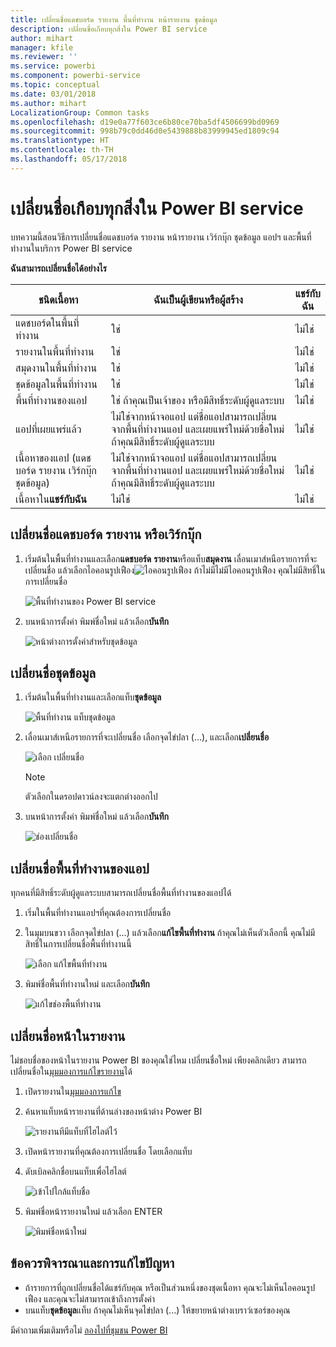 ```yaml
---
title: เปลี่ยนชื่อแดชบอร์ด รายงาน พื้นที่ทำงาน หน้ารายงาน ชุดข้อมูล
description: เปลี่ยนชื่อเกือบทุกสิ่งใน Power BI service
author: mihart
manager: kfile
ms.reviewer: ''
ms.service: powerbi
ms.component: powerbi-service
ms.topic: conceptual
ms.date: 03/01/2018
ms.author: mihart
LocalizationGroup: Common tasks
ms.openlocfilehash: d19e0a77f603ce6b80ce70ba5df4506699bd0969
ms.sourcegitcommit: 998b79c0dd46d0e5439888b83999945ed1809c94
ms.translationtype: HT
ms.contentlocale: th-TH
ms.lasthandoff: 05/17/2018
---
```

# <a name="rename-almost-anything-in-power-bi-service"></a>เปลี่ยนชื่อเกือบทุกสิ่งใน Power BI service
บทความนี้สอนวิธีการเปลี่ยนชื่อแดชบอร์ด รายงาน หน้ารายงาน เวิร์กบุ๊ก ชุดข้อมูล แอปฯ และพื้นที่ทำงานในบริการ Power BI service

**ฉันสามารถเปลี่ยนชื่อได้อย่างไร**

| ชนิดเนื้อหา | ฉันเป็นผู้เขียนหรือผู้สร้าง | แชร์กับฉัน |
| --- | --- | --- |
| แดชบอร์ดในพื้นที่ทำงาน |ใช่ |ไม่ใช่ |
| รายงานในพื้นที่ทำงาน |ใช่ |ไม่ใช่ |
| สมุดงานในพื้นที่ทำงาน |ใช่ |ไม่ใช่ |
| ชุดข้อมูลในพื้นที่ทำงาน |ใช่ |ไม่ใช่ |
| พื้นที่ทำงานของแอป |ใช่ ถ้าคุณเป็นเจ้าของ หรือมีสิทธิ์ระดับผู้ดูแลระบบ |ไม่ใช่ |
| แอปที่เผยแพร่แล้ว |ไม่ใช่จากหน้าจอแอป แต่ชื่อแอปสามารถเปลี่ยนจากพื้นที่ทำงานแอป และเผยแพร่ใหม่ด้วยชื่อใหม่ถ้าคุณมีสิทธิ์ระดับผู้ดูแลระบบ |ไม่ใช่ |
| เนื้อหาของแอป (แดชบอร์ด รายงาน เวิร์กบุ๊ก ชุดข้อมูล) |ไม่ใช่จากหน้าจอแอป แต่ชื่อแอปสามารถเปลี่ยนจากพื้นที่ทำงานแอป และเผยแพร่ใหม่ด้วยชื่อใหม่ถ้าคุณมีสิทธิ์ระดับผู้ดูแลระบบ |ไม่ใช่ |
| เนื้อหาใน**แชร์กับฉัน** |ไม่ใช่ |ไม่ใช่ |

## <a name="rename-a-dashboard-report-or-workbook"></a>เปลี่ยนชื่อแดชบอร์ด รายงาน หรือเวิร์กบุ๊ก
1. เริ่มต้นในพื้นที่ทำงานและเลือก**แดชบอร์ด** **รายงาน**หรือแท็บ**สมุดงาน** เลื่อนเมาส์หนือรายการที่จะเปลี่ยนชื่อ แล้วเลือกไอคอนรูปเฟือง![ไอคอนรูปเฟือง](media/service-rename/powerbi-cog-icon.png) ถ้าไม่มีไม่มีไอคอนรูปเฟือง คุณไม่มีสิทธิ์ในการเปลี่ยนชื่อ
   
   ![พื้นที่ทำงานของ Power BI service](media/service-rename/power-bi-workspace-dashboards.png)
2. บนหน้าการตั้งค่า พิมพ์ชื่อใหม่ แล้วเลือก**บันทึก**
   
   ![หน้าต่างการตั้งค่าสำหรับชุดข้อมูล](media/service-rename/power-bi-rename-dashboard2.png)

## <a name="rename-a-dataset"></a>เปลี่ยนชื่อชุดข้อมูล
1. เริ่มต้นในพื้นที่ทำงานและเลือกแท็บ**ชุดข้อมูล**
   
   ![พื้นที่ทำงาน แท็บชุดข้อมูล](media/service-rename/power-bi-ellipses.png)
2. เลื่อนเมาส์เหนือรายการที่จะเปลี่ยนชื่อ เลือกจุดไข่ปลา (...), และเลือก**เปลี่ยนชื่อ**  
   
      ![เลือก เปลี่ยนชื่อ](media/service-rename/power-bi-rename-datasets.png)
   
   > [!NOTE]
   > ตัวเลือกในดรอปดาวน์ลงจะแตกต่างออกไป
   > 
   > 
3. บนหน้าการตั้งค่า พิมพ์ชื่อใหม่ แล้วเลือก**บันทึก**
   
     ![ช่องเปลี่ยนชื่อ](media/service-rename/power-bi-rename.png)

## <a name="rename-an-app-workspace"></a>เปลี่ยนชื่อพื้นที่ทำงานของแอป
ทุกคนที่มีสิทธิ์ระดับผู้ดูแลระบบสามารถเปลี่ยนชื่อพื้นที่ทำงานของแอปได้

1. เริ่มในพื้นที่ทำงานแอปฯที่คุณต้องการเปลี่ยนชื่อ
2. ในมุมบนขวา เลือกจุดไข่ปลา (...) แล้วเลือก**แก้ไขพื้นที่ทำงาน** ถ้าคุณไม่เห็นตัวเลือกนี้ คุณไม่มีสิทธิ์ในการเปลี่ยนชื่อพื้นที่ทำงานนี้ 
   
    ![เลือก แก้ไขพื้นที่ทำงาน](media/service-rename/power-bi-edit-workspace.png)
3. พิมพ์ชื่อพื้นที่ทำงานใหม่ และเลือก**บันทึก**
   
   ![แก้ไขช่องพื้นที่ทำงาน](media/service-rename/power-bi-workspace-rename.png)

## <a name="rename-a-page-in-a-report"></a>เปลี่ยนชื่อหน้าในรายงาน
ไม่ชอบชื่อของหน้าในรายงาน Power BI ของคุณใช่ไหม  เปลี่ยนชื่อใหม่ เพียงคลิกเดียว สามารถเปลี่ยนชื่อใน[มุมมองการแก้ไขรายงาน](service-interact-with-a-report-in-editing-view.md)ได้

1. เปิดรายงานใน[มุมมองการแก้ไข](service-reading-view-and-editing-view.md)
2. ค้นหาแท็บหน้ารายงานที่ด้านล่างของหน้าต่าง Power BI
   
    ![รายงานทีมีแท็บที่ไฮไลต์ไว้](media/service-rename/report-page-tabs-new.png)
3. เปิดหน้ารายงานที่คุณต้องการเปลี่ยนชื่อ โดยเลือกแท็บ
4. ดับเบิลคลิกชื่อบนแท็บเพื่อไฮไลต์  
   
    ![เข้าไปใกล้แท็บชื่อ](media/service-rename/hilite-tab.png)
5. พิมพ์ชื่อหน้ารายงานใหม่ แล้วเลือก ENTER
   
    ![พิมพ์ชื่อหน้าใหม่](media/service-rename/new-name.png)

## <a name="considerations-and-troubleshooting"></a>ข้อควรพิจารณาและการแก้ไขปัญหา
* ถ้ารายการที่ถูกเปลี่ยนชื่อได้แชร์กับคุณ หรือเป็นส่วนหนึ่งของชุดเนื้อหา คุณจะไม่เห็นไอคอนรูปเฟือง และคุณจะไม่สามารถเข้าถึงการตั้งค่า
* บนแท็บ**ชุดข้อมูล**แท็บ ถ้าคุณไม่เห็นจุดไข่ปลา (...) ให้ขยายหน้าต่างเบราว์เซอร์ของคุณ

มีคำถามเพิ่มเติมหรือไม่ [ลองไปที่ชุมชน Power BI](http://community.powerbi.com/)

